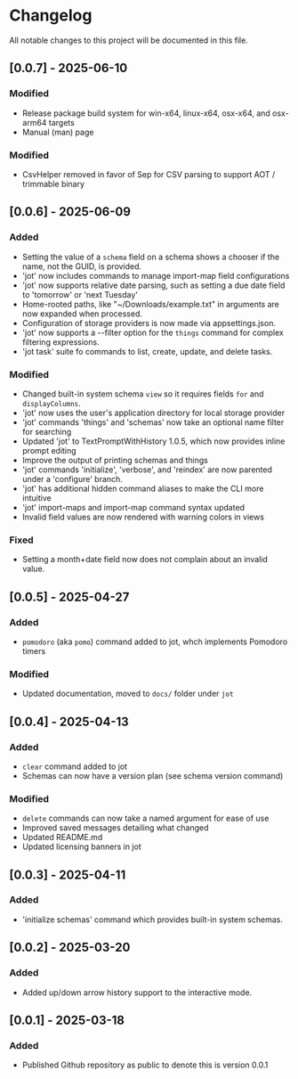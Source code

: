 # Changelog

All notable changes to this project will be documented in this file.

## [0.0.7] - 2025-06-10

### Modified

- Release package build system for win-x64, linux-x64, osx-x64, and osx-arm64 targets
- Manual (man) page

### Modified

- CsvHelper removed in favor of Sep for CSV parsing to support AOT / trimmable binary

## [0.0.6] - 2025-06-09

### Added

- Setting the value of a `schema` field on a schema shows a chooser if the name, not the GUID, is provided. 
- 'jot' now includes commands to manage import-map field configurations
- 'jot' now supports relative date parsing, such as setting a due date field to 'tomorrow' or 'next Tuesday'
- Home-rooted paths, like "~/Downloads/example.txt" in arguments are now expanded when processed.
- Configuration of storage providers is now made via appsettings.json.
- 'jot' now supports a --filter option for the `things` command for complex filtering expressions.
- 'jot task' suite fo commands to list, create, update, and delete tasks.

### Modified

- Changed built-in system schema `view` so it requires fields `for` and `displayColumns`.
- 'jot' now uses the user's application directory for local storage provider
- 'jot' commands 'things' and 'schemas' now take an optional name filter for searching
- Updated 'jot' to TextPromptWithHistory 1.0.5, which now provides inline prompt editing
- Improve the output of printing schemas and things
- 'jot' commands 'initialize', 'verbose', and 'reindex' are now parented under a 'configure' branch.
- 'jot' has additional hidden command aliases to make the CLI more intuitive
- 'jot' import-maps and import-map command syntax updated
- Invalid field values are now rendered with warning colors in views

### Fixed

- Setting a month+date field now does not complain about an invalid value.

## [0.0.5] - 2025-04-27

### Added

- `pomodoro` (aka `pomo`) command added to jot, whch implements Pomodoro timers

### Modified

- Updated documentation, moved to `docs/` folder under `jot`

## [0.0.4] - 2025-04-13

### Added

- `clear` command added to jot
- Schemas can now have a version plan (see schema version command)

### Modified

- `delete` commands can now take a named argument for ease of use
- Improved saved messages detailing what changed
- Updated README.md
- Updated licensing banners in jot

## [0.0.3] - 2025-04-11

### Added

- 'initialize schemas' command which provides built-in system schemas.

## [0.0.2] - 2025-03-20

### Added

- Added up/down arrow history support to the interactive mode.

## [0.0.1] - 2025-03-18

### Added

- Published Github repository as public to denote this is version 0.0.1
